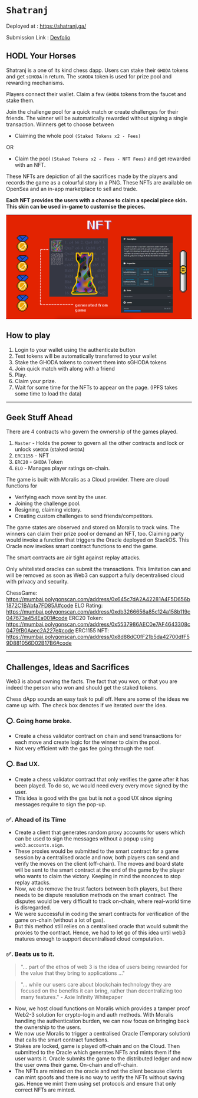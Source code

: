 # `Shatranj`

Deployed at : https://shatranj.ga/

Submission Link : [Devfolio](https://devfolio.co/submissions/shatranj-d063)

## HODL Your Horses

Shatranj is a one of its kind chess dapp. Users can stake their `GHODA` tokens and get `sGHODA` in return. The `sGHODA` token is used for prize pool and rewarding mechanisms.

Players connect their wallet. Claim a few `GHODA` tokens from the faucet and stake them.

Join the challenge pool for a quick match or create challenges for their friends. The winner will be automatically rewarded without signing a single transaction.
Winners get to choose between

- Claiming the whole pool `(Staked Tokens x2 - Fees)`

OR

- Claim the pool `(Staked Tokens x2 - Fees - NFT Fees)` and get rewarded with an NFT.

These NFTs are depiction of all the sacrifices made by the players and records the game as a colourful story in a PNG. These NFTs are available on OpenSea and an in-app marketplace to sell and trade.

**Each NFT provides the users with a chance to claim a special piece skin. This skin can be used in-game to customise the pieces.**

![nft.png](/assets/nft.png)

## How to play

1. Login to your wallet using the authenticate button
2. Test tokens will be automatically transferred to your wallet
3. Stake the GHODA tokens to convert them into sGHODA tokens
4. Join quick match with along with a friend
5. Play.
6. Claim your prize.
7. Wait for some time for the NFTs to appear on the page. (IPFS takes some time to load the data)

---

## Geek Stuff Ahead

There are 4 contracts who govern the ownership of the games played.

1. `Master` - Holds the power to govern all the other contracts and lock or unlock `sGHODA` (staked `GHODA`)
2. `ERC1155` - NFT
3. `ERC20` - `GHODA` Token
4. `ELO` - Manages player ratings on-chain.

The game is built with Moralis as a Cloud provider. There are cloud functions for

- Verifying each move sent by the user.
- Joining the challenge pool.
- Resigning, claiming victory.
- Creating custom challenges to send friends/competitors.

The game states are observed and stored on Moralis to track wins. The winners can claim their prize pool or demand an NFT, too. Claiming party would invoke a function that triggers the Oracle deployed on StackOS. This Oracle now invokes smart contract functions to end the game.

The smart contracts are air tight against replay attacks.

Only whitelisted oracles can submit the transactions. This limitation can and will be removed as soon as Web3 can support a fully decentralised cloud with privacy and security.

ChessGame: https://mumbai.polygonscan.com/address/0x645c7dA2A42281A4F5D656b1872C1BAbfa7FD85A#code
ELO Rating: https://mumbai.polygonscan.com/address/0xdb3266656a85c124a158b119c047673a454Ea001#code
ERC20 Token: https://mumbai.polygonscan.com/address/0x5537986AEC0e7AF4643308c0479fB0Aaec2A227e#code
ERC1155 NFT: https://mumbai.polygonscan.com/address/0x8d88dC0fF21b5da42700dfF59D881056D02B17B6#code

---

## Challenges, Ideas and Sacrifices

Web3 is about owning the facts. The fact that you won, or that you are indeed the person who won and should get the staked tokens.

Chess dApp sounds an easy task to pull off. Here are some of the ideas we came up with. The check box denotes if we iterated over the idea.

### ⭕. Going home broke.

- Create a chess validator contract on chain and send transactions for each move and create logic for the winner
  to claim the pool.
- Not very efficient with the gas fee going through the roof.

### ⭕. Bad UX.

- Create a chess validator contract that only verifies the game after it has been played. To do so, we would need every every move signed by the user.
- This idea is good with the gas but is not a good UX since signing messages require to sign the pop-up.

### ✅. Ahead of its Time

- Create a client that generates random proxy accounts for users which can be used to sign the messages without a popup using `web3.accounts.sign`.
- These proxies would be submitted to the smart contract for a game session by a centralised oracle and now, both players can send and verify the moves on the client (off-chain). The moves and board state will be sent to the smart contract at the end of the game by the player who wants to claim the victory. Keeping in mind the noonces to stop replay attacks.
- Now, we do remove the trust factors between both players, but there needs to be dispute resolution methods on the smart contract. The disputes would be very difficult to track on-chain, where real-world time is disregarded.
- We were successful in coding the smart contracts for verification of the game on-chain (without a lot of gas).
- But this method still relies on a centralised oracle that would submit the proxies to the contract. Hence, we had to let go of this idea until web3 matures enough to support decentralised cloud computation.

### ✅. Beats us to it.

> "... part of the ethos of web 3 is the idea of users being rewarded for the value that they bring to applications ..."

> "... while our users care about blockchain technology they are focused on the benefits it can bring, rather than decentralizing too many features." - Axie Infinity Whitepaper

- Now, we host cloud functions on Moralis which provides a tamper proof Web2-3 solution for crypto-login and auth methods. With Moralis handling the authentication burden, we can now focus on bringing back the ownership to the users.
- We now use Moralis to trigger a centralised Oracle (Temporary solution) that calls the smart contract functions.
- Stakes are locked, game is played off-chain and on the Cloud. Then submitted to the Oracle which generates NFTs and mints them if the user wants it. Oracle submits the game to the distributed ledger and now the user owns their game. On-chain and off-chain.
- The NFTs are minted on the oracle and not the client because clients can mint spoofs and there is no way to verify the NFTs without saving gas. Hence we mint them using set protocols and ensure that only correct NFTs are minted.
